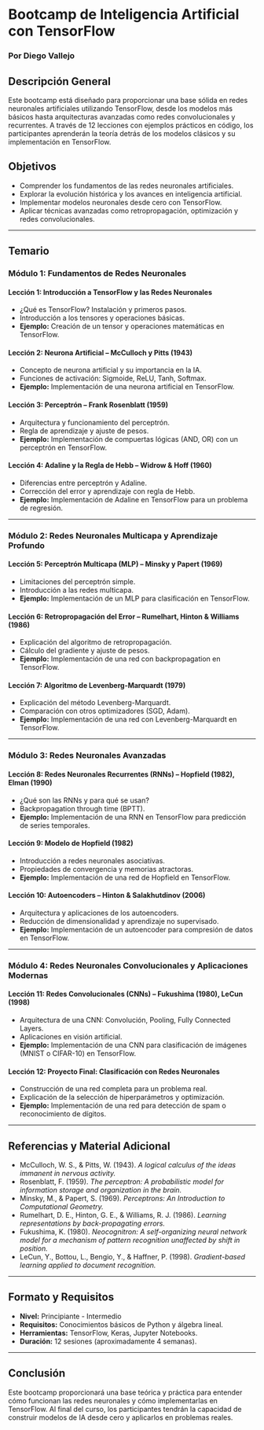 # **Bootcamp de Inteligencia Artificial con TensorFlow**  
### **Por Diego Vallejo**  

## **Descripción General**  
Este bootcamp está diseñado para proporcionar una base sólida en redes neuronales artificiales utilizando TensorFlow, desde los modelos más básicos hasta arquitecturas avanzadas como redes convolucionales y recurrentes. A través de 12 lecciones con ejemplos prácticos en código, los participantes aprenderán la teoría detrás de los modelos clásicos y su implementación en TensorFlow.  

## **Objetivos**  
- Comprender los fundamentos de las redes neuronales artificiales.  
- Explorar la evolución histórica y los avances en inteligencia artificial.  
- Implementar modelos neuronales desde cero con TensorFlow.  
- Aplicar técnicas avanzadas como retropropagación, optimización y redes convolucionales.  

---

## **Temario**  

### **Módulo 1: Fundamentos de Redes Neuronales**  

#### **Lección 1: Introducción a TensorFlow y las Redes Neuronales**  
- ¿Qué es TensorFlow? Instalación y primeros pasos.  
- Introducción a los tensores y operaciones básicas.  
- **Ejemplo:** Creación de un tensor y operaciones matemáticas en TensorFlow.  

#### **Lección 2: Neurona Artificial – McCulloch y Pitts (1943)**  
- Concepto de neurona artificial y su importancia en la IA.  
- Funciones de activación: Sigmoide, ReLU, Tanh, Softmax.  
- **Ejemplo:** Implementación de una neurona artificial en TensorFlow.  

#### **Lección 3: Perceptrón – Frank Rosenblatt (1959)**  
- Arquitectura y funcionamiento del perceptrón.  
- Regla de aprendizaje y ajuste de pesos.  
- **Ejemplo:** Implementación de compuertas lógicas (AND, OR) con un perceptrón en TensorFlow.  

#### **Lección 4: Adaline y la Regla de Hebb – Widrow & Hoff (1960)**  
- Diferencias entre perceptrón y Adaline.  
- Corrección del error y aprendizaje con regla de Hebb.  
- **Ejemplo:** Implementación de Adaline en TensorFlow para un problema de regresión.  

---

### **Módulo 2: Redes Neuronales Multicapa y Aprendizaje Profundo**  

#### **Lección 5: Perceptrón Multicapa (MLP) – Minsky y Papert (1969)**  
- Limitaciones del perceptrón simple.  
- Introducción a las redes multicapa.  
- **Ejemplo:** Implementación de un MLP para clasificación en TensorFlow.  

#### **Lección 6: Retropropagación del Error – Rumelhart, Hinton & Williams (1986)**  
- Explicación del algoritmo de retropropagación.  
- Cálculo del gradiente y ajuste de pesos.  
- **Ejemplo:** Implementación de una red con backpropagation en TensorFlow.  

#### **Lección 7: Algoritmo de Levenberg-Marquardt (1979)**  
- Explicación del método Levenberg-Marquardt.  
- Comparación con otros optimizadores (SGD, Adam).  
- **Ejemplo:** Implementación de una red con Levenberg-Marquardt en TensorFlow.  

---

### **Módulo 3: Redes Neuronales Avanzadas**  

#### **Lección 8: Redes Neuronales Recurrentes (RNNs) – Hopfield (1982), Elman (1990)**  
- ¿Qué son las RNNs y para qué se usan?  
- Backpropagation through time (BPTT).  
- **Ejemplo:** Implementación de una RNN en TensorFlow para predicción de series temporales.  

#### **Lección 9: Modelo de Hopfield (1982)**  
- Introducción a redes neuronales asociativas.  
- Propiedades de convergencia y memorias atractoras.  
- **Ejemplo:** Implementación de una red de Hopfield en TensorFlow.  

#### **Lección 10: Autoencoders – Hinton & Salakhutdinov (2006)**  
- Arquitectura y aplicaciones de los autoencoders.  
- Reducción de dimensionalidad y aprendizaje no supervisado.  
- **Ejemplo:** Implementación de un autoencoder para compresión de datos en TensorFlow.  

---

### **Módulo 4: Redes Neuronales Convolucionales y Aplicaciones Modernas**  

#### **Lección 11: Redes Convolucionales (CNNs) – Fukushima (1980), LeCun (1998)**  
- Arquitectura de una CNN: Convolución, Pooling, Fully Connected Layers.  
- Aplicaciones en visión artificial.  
- **Ejemplo:** Implementación de una CNN para clasificación de imágenes (MNIST o CIFAR-10) en TensorFlow.  

#### **Lección 12: Proyecto Final: Clasificación con Redes Neuronales**  
- Construcción de una red completa para un problema real.  
- Explicación de la selección de hiperparámetros y optimización.  
- **Ejemplo:** Implementación de una red para detección de spam o reconocimiento de dígitos.  

---

## **Referencias y Material Adicional**  
- McCulloch, W. S., & Pitts, W. (1943). *A logical calculus of the ideas immanent in nervous activity.*  
- Rosenblatt, F. (1959). *The perceptron: A probabilistic model for information storage and organization in the brain.*  
- Minsky, M., & Papert, S. (1969). *Perceptrons: An Introduction to Computational Geometry.*  
- Rumelhart, D. E., Hinton, G. E., & Williams, R. J. (1986). *Learning representations by back-propagating errors.*  
- Fukushima, K. (1980). *Neocognitron: A self-organizing neural network model for a mechanism of pattern recognition unaffected by shift in position.*  
- LeCun, Y., Bottou, L., Bengio, Y., & Haffner, P. (1998). *Gradient-based learning applied to document recognition.*  

---

## **Formato y Requisitos**  
- **Nivel:** Principiante - Intermedio  
- **Requisitos:** Conocimientos básicos de Python y álgebra lineal.  
- **Herramientas:** TensorFlow, Keras, Jupyter Notebooks.  
- **Duración:** 12 sesiones (aproximadamente 4 semanas).  

---

## **Conclusión**  
Este bootcamp proporcionará una base teórica y práctica para entender cómo funcionan las redes neuronales y cómo implementarlas en TensorFlow. Al final del curso, los participantes tendrán la capacidad de construir modelos de IA desde cero y aplicarlos en problemas reales.
